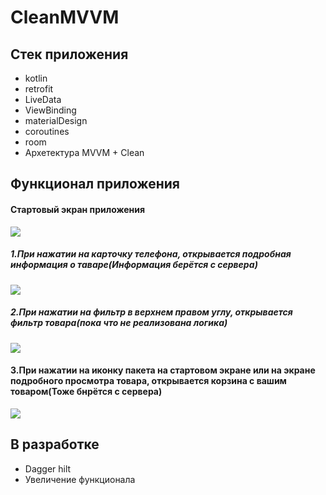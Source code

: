 # CleanMVVM
## Стек приложения
+ kotlin
+ retrofit
+ LiveData
+ ViewBinding
+ materialDesign
+ coroutines
+ room
+ Архетектура MVVM + Clean

## Функционал приложения
#### Стартовый экран приложения
![](https://github.com/anton8k21/images/blob/main/my%20work/Home_store.png?raw=true) 

##### 1.При нажатии на карточку телефона, открывается подробная информация о таваре(Информация берётся с сервера)
![](https://github.com/anton8k21/images/blob/main/my%20work/DETAILS.png?raw=true)

##### 2.При нажатии на фильтр в верхнем правом углу, открывается фильтр товара(пока что не реализована логика)
![](https://github.com/anton8k21/images/blob/main/my%20work/FILTERS.png?raw=true)

#### 3.При нажатии на иконку пакета на стартовом экране или на экране подробного просмотра товара, открывается корзина с вашим товаром(Тоже бнрётся с сервера)
![](https://github.com/anton8k21/images/blob/main/my%20work/CART.png?raw=true)

## В разработке
+ Dagger hilt
+ Увеличение функционала
